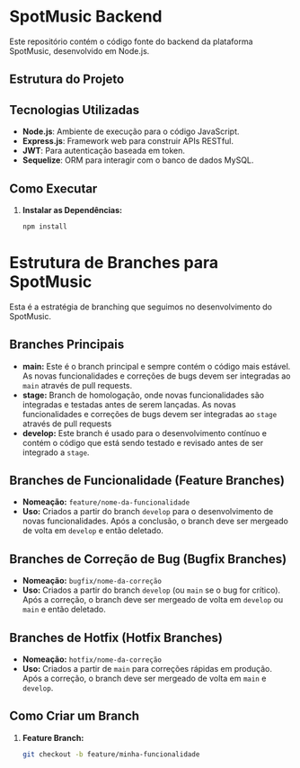 # SpotMusic Backend

Este repositório contém o código fonte do backend da plataforma SpotMusic, desenvolvido em Node.js.

## Estrutura do Projeto

## Tecnologias Utilizadas

- **Node.js**: Ambiente de execução para o código JavaScript.
- **Express.js**: Framework web para construir APIs RESTful.
- **JWT**: Para autenticação baseada em token.
- **Sequelize**: ORM para interagir com o banco de dados MySQL.

## Como Executar

1. **Instalar as Dependências:**
   ```bash
   npm install

# Estrutura de Branches para SpotMusic

Esta é a estratégia de branching que seguimos no desenvolvimento do SpotMusic.

## Branches Principais

- **main:** Este é o branch principal e sempre contém o código mais estável. As novas funcionalidades e correções de bugs devem ser integradas ao `main` através de pull requests.
- **stage:** Branch de homologação, onde novas funcionalidades são integradas e testadas antes de serem lançadas. As novas funcionalidades e correções de bugs devem ser integradas ao `stage` através de pull requests
- **develop:** Este branch é usado para o desenvolvimento contínuo e contém o código que está sendo testado e revisado antes de ser integrado a `stage`.

## Branches de Funcionalidade (Feature Branches)

- **Nomeação:** `feature/nome-da-funcionalidade`
- **Uso:** Criados a partir do branch `develop` para o desenvolvimento de novas funcionalidades. Após a conclusão, o branch deve ser mergeado de volta em `develop` e então deletado.

## Branches de Correção de Bug (Bugfix Branches)

- **Nomeação:** `bugfix/nome-da-correção`
- **Uso:** Criados a partir do branch `develop` (ou `main` se o bug for crítico). Após a correção, o branch deve ser mergeado de volta em `develop` ou `main` e então deletado.

## Branches de Hotfix (Hotfix Branches)

- **Nomeação:** `hotfix/nome-da-correção`
- **Uso:** Criados a partir de `main` para correções rápidas em produção. Após a correção, o branch deve ser mergeado de volta em `main` e `develop`.

## Como Criar um Branch

1. **Feature Branch:**
   ```bash
   git checkout -b feature/minha-funcionalidade
